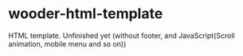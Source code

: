 # wooder-html-template
HTML template. Unfinished yet (without footer, and JavaScript(Scroll animation, mobile menu and so on))
